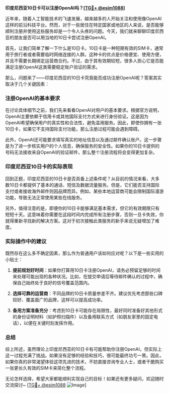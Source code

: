 **印度尼西亚10日卡可以注册OpenAI吗？[[TG💪+ @esim1088](https://t.me/s/esim1088)]**

近年来，随着人工智能技术的飞速发展，越来越多的人开始关注和使用像OpenAI这样的前沿科技平台。然而，对于一些居住在特定国家或地区的人来说，是否能够顺利注册并使用这些服务却是一个令人头疼的问题。今天，我们就来聊聊印度尼西亚的朋友是否可以用当地的10日卡尝试注册OpenAI。

首先，让我们简单了解一下什么是10日卡。10日卡是一种短期有效的SIM卡，通常用于旅行者或者需要临时网络连接的人群。这种卡的优点是价格便宜、使用方便，并且不需要长期绑定运营商合约。不过，由于其有效期较短，很多人担心它是否能满足注册OpenAI这类需要稳定账户验证的需求。

那么，问题来了——印度尼西亚的10日卡究竟能否成功注册OpenAI呢？答案其实取决于几个关键因素：

### 注册OpenAI的基本要求

在讨论具体细节之前，我们先来看看OpenAI对用户的基本要求。根据官方说明，OpenAI主要依赖于信用卡或其他国际支付方式来进行身份验证。这是因为OpenAI希望确保用户的真实性和合法性，避免滥用服务。因此，即使你拥有一张10日卡，如果它不支持国际支付功能，那么注册过程可能会遇到障碍。

此外，OpenAI还可能要求填写真实的地址信息以及通过邮件确认账户。这一步骤是为了进一步核实用户的个人信息，确保服务的安全性。如果你的10日卡提供的号码无法接收来自OpenAI的验证邮件，那么整个注册流程将会变得更加复杂。

### 印度尼西亚10日卡的实际表现

回到正题，印度尼西亚的10日卡是否具备上述条件呢？从目前的情况来看，大多数10日卡都提供了基本的通话、短信及数据流量服务。但是，它们能否支持国际支付或者接收海外邮件则因品牌而异。例如，某些本地运营商可能会限制国际漫游功能，导致无法正常使用某些在线服务。

另外，值得注意的是，即便你的10日卡能够满足基本需求，但它的有效期限只有短短十天。这意味着你需要在这段时间内完成所有注册步骤，否则一旦卡失效，你就得重新寻找新的解决方案。这对于初次接触此类服务的新手来说无疑增加了难度。

### 实际操作中的建议

既然存在这么多不确定因素，那么作为普通用户该如何应对呢？以下是一些实用的小贴士：

1. **提前规划好时间**：如果你打算用10日卡注册OpenAI，请务必预留足够的时间来处理可能出现的各种状况。比如，在提交申请后等待邮件确认的过程中，确保自己始终处于良好的信号覆盖范围内。

2. **选择可靠的运营商**：不同品牌的10日卡质量参差不齐。建议优先考虑那些口碑较好、覆盖面广的品牌，这样可以提高成功率。

3. **备用方案准备充分**：考虑到10日卡可能存在局限性，最好同时准备好其他形式的身份证明材料（如护照扫描件）以及备用联系方式（如朋友家里的固定电话），以便在关键时刻发挥作用。

### 总结

综上所述，虽然理论上印度尼西亚的10日卡有可能帮助你注册OpenAI，但实际上这一过程充满了挑战。如果没有足够的经验和技巧，很可能最终功亏一篑。因此，如果你真的非常渴望体验这项先进的技术，不妨直接咨询专业人士，或者干脆购买一张更长久有效的SIM卡来简化整个流程。

无论怎样选择，希望大家都能顺利实现自己的目标！如果还有更多疑问，欢迎随时交流探讨~ [[TG💪+ @esim1088](https://t.me/s/esim1088) ![Image](https://i.postimg.cc/4NQfJmqS/Snipaste-2025-05-13-00-14-12.png)]